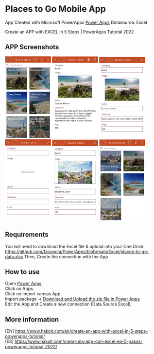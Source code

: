 # Places to Go Mobile App

App Created with Microsoft PowerApps [Power Apps](https://powerapps.microsoft.com/)
Datasource: Excel

Create an APP with EXCEL in 5 Steps | PowerApps Tutorial 2022


## APP Screenshots
<img src="https://github.com/facupola/PowerApps/blob/main/Places to go App/images/HakoIT-make-an-app-with-excel-01.jpg" width="30%" height="30%">
<img src="https://github.com/facupola/PowerApps/blob/main/Places to go App/images/HakoIT-make-an-app-with-excel-02-View.jpg" width="30%" height="30%">
<img src="https://github.com/facupola/PowerApps/blob/main/Places to go App/images/HakoIT-make-an-app-with-excel-03-Edit.jpg" width="30%" height="30%">
<img src="https://github.com/facupola/PowerApps/blob/main/Places to go App/images/HakoIT-make-an-app-with-excel-04-New.jpg" width="30%" height="30%">
<img src="https://github.com/facupola/PowerApps/blob/main/Places to go App/images/HakoIT-make-an-app-with-excel-05-New.jpg" width="30%" height="30%">
<img src="https://github.com/facupola/PowerApps/blob/main/Places to go App/images/HakoIT-make-an-app-with-excel-06.jpg" width="30%" height="30%">

## Requirements 
You will need to download the Excel file & upload into your One Drive.
https://github.com/facupola/PowerApps/blob/main/Excel/places-to-go-data.xlsx
Then, Create the connection with the App

## How to use 
Open [Power Apps](https://make.powerapps.microsoft.com/)<br>
Click on Apps. <br>
Click on Import canvas App.  <br>
Import package -> [Download and Upload the zip file in Power Apps](https://github.com/facupola/PowerApps/blob/main/Places%20to%20go%20App/Places_to_go_App-HakoIT.zip)  <br>
Edit the App and Create a new connection (Data Source Excel).

## More information
[EN] https://www.hakoit.com/en/create-an-app-with-excel-in-5-steps-powerapps-tutorial/ <br/>
[ES] https://www.hakoit.com/crear-una-app-con-excel-en-5-pasos-powerapps-tutorial-2022/

